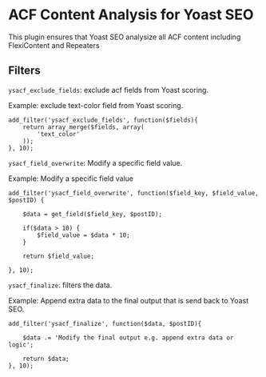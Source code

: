 # ACF Content Analysis for Yoast SEO
This plugin ensures that Yoast SEO analysize all ACF content including FlexiContent and Repeaters

## Filters
`ysacf_exclude_fields`: exclude acf fields from Yoast scoring.


Example: exclude text-color field from Yoast scoring.

```
add_filter('ysacf_exclude_fields', function($fields){
    return array_merge($fields, array(
        'text_color'
    ));
}, 10);
```

`ysacf_field_overwrite`: Modify a specific field value.


Example: Modify a specific field value

```
add_filter('ysacf_field_overwrite', function($field_key, $field_value, $postID) {

    $data = get_field($field_key, $postID);
    
    if($data > 10) {
        $field_value = $data * 10;
    }

    return $field_value;

}, 10);
```

`ysacf_finalize`: filters the data.


Example: Append extra data to the final output that is send back to Yoast SEO.

```
add_filter('ysacf_finalize', function($data, $postID){
    
    $data .= 'Modify the final output e.g. append extra data or logic';
    
    return $data;
}, 10);
```